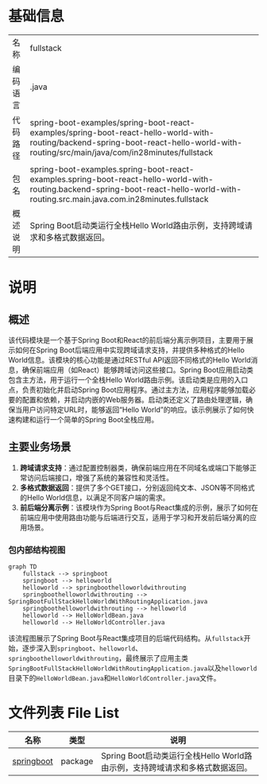 # 基础信息

|      |      |
|------|------|
| 名称 | fullstack |
| 编码语言 | .java |
| 代码路径 | spring-boot-examples/spring-boot-react-examples/spring-boot-react-hello-world-with-routing/backend-spring-boot-react-hello-world-with-routing/src/main/java/com/in28minutes/fullstack |
| 包名 | spring-boot-examples.spring-boot-react-examples.spring-boot-react-hello-world-with-routing.backend-spring-boot-react-hello-world-with-routing.src.main.java.com.in28minutes.fullstack |
| 概述说明 | Spring Boot启动类运行全栈Hello World路由示例，支持跨域请求和多格式数据返回。 |

# 说明

## 概述
该代码模块是一个基于Spring Boot和React的前后端分离示例项目，主要用于展示如何在Spring Boot后端应用中实现跨域请求支持，并提供多种格式的Hello World信息。该模块的核心功能是通过RESTful API返回不同格式的Hello World消息，确保前端应用（如React）能够跨域访问这些接口。Spring Boot应用启动类包含主方法，用于运行一个全栈Hello World路由示例。该启动类是应用的入口点，负责初始化并启动Spring Boot应用程序。通过主方法，应用程序能够加载必要的配置和依赖，并启动内嵌的Web服务器。启动类还定义了路由处理逻辑，确保当用户访问特定URL时，能够返回“Hello World”的响应。该示例展示了如何快速构建和运行一个简单的Spring Boot全栈应用。

## 主要业务场景
1. **跨域请求支持**：通过配置控制器类，确保前端应用在不同域名或端口下能够正常访问后端接口，增强了系统的兼容性和灵活性。
2. **多格式数据返回**：提供了多个GET接口，分别返回纯文本、JSON等不同格式的Hello World信息，以满足不同客户端的需求。
3. **前后端分离示例**：该模块作为Spring Boot与React集成的示例，展示了如何在前端应用中使用路由功能与后端进行交互，适用于学习和开发前后端分离的应用场景。


### 包内部结构视图

```mermaid
graph TD
    fullstack --> springboot
    springboot --> helloworld
    helloworld --> springboothelloworldwithrouting
    springboothelloworldwithrouting --> SpringBootFullStackHelloWorldWithRoutingApplication.java
    springboothelloworldwithrouting --> helloworld
    helloworld --> HelloWorldBean.java
    helloworld --> HelloWorldController.java
```

该流程图展示了Spring Boot与React集成项目的后端代码结构。从`fullstack`开始，逐步深入到`springboot`、`helloworld`、`springboothelloworldwithrouting`，最终展示了应用主类`SpringBootFullStackHelloWorldWithRoutingApplication.java`以及`helloworld`目录下的`HelloWorldBean.java`和`HelloWorldController.java`文件。

# 文件列表 File List

| 名称   | 类型  | 说明 |
|-------|------|-------------|
| [springboot](springboot/_module.md) | package | Spring Boot启动类运行全栈Hello World路由示例，支持跨域请求和多格式数据返回。 |


